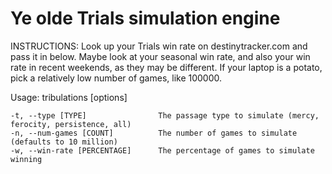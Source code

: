 # Ye olde Trials simulation engine

INSTRUCTIONS: Look up your Trials win rate on destinytracker.com and pass it in below. Maybe look at your seasonal win rate, and also your win rate in recent weekends, as they may be different. If your laptop is a potato, pick a relatively low number of games, like 100000.

Usage: tribulations [options]

    -t, --type [TYPE]                The passage type to simulate (mercy, ferocity, persistence, all)
    -n, --num-games [COUNT]          The number of games to simulate (defaults to 10 million)
    -w, --win-rate [PERCENTAGE]      The percentage of games to simulate winning
